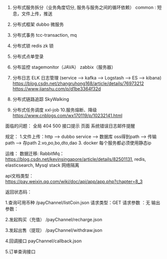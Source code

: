 1. 分布式服务拆分（业务角度切分, 服务与服务之间的循环依赖）
    common : 短息，文件上传，推送
  
2. 分布式框架
    dubbo 微服务
3. 分布式事务
    tcc-transaction, mq
4. 分布式锁
    redis
    zk 锁
5. 分布式点单登录 
6. 分布监控 
    stagemonitor（JAVA）
    zabbix（服务器）
7. 分布日志 ELK 日志管理 
    (service --> kafka --> Logstash --> ES --> kibana) 
    https://blog.csdn.net/zhangruhong168/article/details/76973212
    https://www.jianshu.com/p/d1be3364f32d
8. 分布式链路追踪 
    SkyWalking
9. 分布式任务调度 
    xxl-job 
10.服务熔断、降级
    https://www.cnblogs.com/wx170119/p/10232141.html

面临的问题：
    全局 404 500 接口提示  页面
    系统错误日志邮件提醒
 
规定：
    1.文件上传：http  -->  dubbo service --> 数据库
        oss得到path  -->  传输path  -->  存path
    2.vo,po,bo,dto,dao
    3. docker 每个服务都必须使用静态ip

运维：
    数据迁移: 
      RabbitMq：https://blog.csdn.net/kevinsingapore/article/details/82501131, 
      redis, 
      elasticsearch, 
      Mysql
    stack 网络隔离

api文档类型：   
https://pay.weixin.qq.com/wiki/doc/api/app/app.php?chapter=8_3

返回状态码：
   
1.查询可用币种 /payChannel/listCoin.json
请求类型：GET
请求参数 ：无
输出参数：

2.发起购买（充值） /payChannel/recharge.json

3.发起出售（提现） /payChannel/withdraw.json 

4.回调接口 payChannel/callback.json

5.订单查询接口

